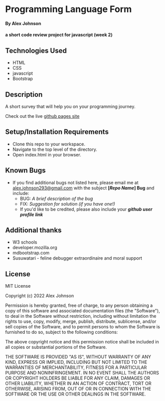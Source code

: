 # Programming Language Form

#### By Alex Johnson

#### a short code review project for javascript (week 2)

## Technologies Used

* HTML
* CSS
* javascript
* Bootstrap

## Description
A short survey that will help you on your programming journey.

Check out the live [github pages site](https://alexiusvdt.github.io/code-review2/)

## Setup/Installation Requirements

* Clone this repo to your workspace.
* Navigate to the top level of the directory.
* Open index.html in your browser.

## Known Bugs

* If you find additional bugs not listed here, please email me at alex.johnson293@gmail.com with the subject **[_Repo Name_] Bug** and include:
  * BUG: _A brief description of the bug_
  * FIX: _Suggestion for solution (if you have one!)_
  * If you'd like to be credited, please also include your **_github user profile link_**

## Additional thanks

* W3 schools
* developer.mozilla.org
* mdbootstrap.com
* Susuwatari - feline debugger extraordinaire and moral support


## License
MIT License

Copyright (c) 2022 Alex Johnson

Permission is hereby granted, free of charge, to any person obtaining a copy
of this software and associated documentation files (the "Software"), to deal
in the Software without restriction, including without limitation the rights
to use, copy, modify, merge, publish, distribute, sublicense, and/or sell
copies of the Software, and to permit persons to whom the Software is
furnished to do so, subject to the following conditions:

The above copyright notice and this permission notice shall be included in all
copies or substantial portions of the Software.

THE SOFTWARE IS PROVIDED "AS IS", WITHOUT WARRANTY OF ANY KIND, EXPRESS OR
IMPLIED, INCLUDING BUT NOT LIMITED TO THE WARRANTIES OF MERCHANTABILITY,
FITNESS FOR A PARTICULAR PURPOSE AND NONINFRINGEMENT. IN NO EVENT SHALL THE
AUTHORS OR COPYRIGHT HOLDERS BE LIABLE FOR ANY CLAIM, DAMAGES OR OTHER
LIABILITY, WHETHER IN AN ACTION OF CONTRACT, TORT OR OTHERWISE, ARISING FROM,
OUT OF OR IN CONNECTION WITH THE SOFTWARE OR THE USE OR OTHER DEALINGS IN THE
SOFTWARE.